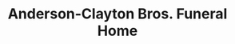 ---
title: "Anderson-Clayton Bros. Funeral Home"
url: /kemp/anderson-clayton-bros-funeral-home/
shop: funeral directors
---